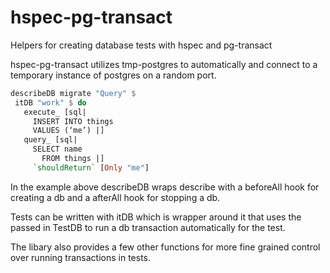 # hspec-pg-transact

Helpers for creating database tests with hspec and pg-transact

hspec-pg-transact utilizes tmp-postgres to automatically and connect to a
temporary instance of postgres on a random port.

 ```haskell
describeDB migrate "Query" $
  itDB "work" $ do
    execute_ [sql|
      INSERT INTO things
      VALUES (‘me’) |]
    query_ [sql|
      SELECT name
        FROM things |]
      `shouldReturn` [Only "me"]
 ```

In the example above describeDB wraps describe with a beforeAll hook for
creating a db and a afterAll hook for stopping a db.

Tests can be written with itDB which is wrapper around it that uses the passed
in TestDB to run a db transaction automatically for the test.

The libary also provides a few other functions for more fine grained control
over running transactions in tests.
